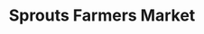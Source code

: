 ---
title: "Sprouts Farmers Market"
url: /las-vegas/sprouts-farmers-market-east-tropicana-avenue/
shop: Supermarkt
---